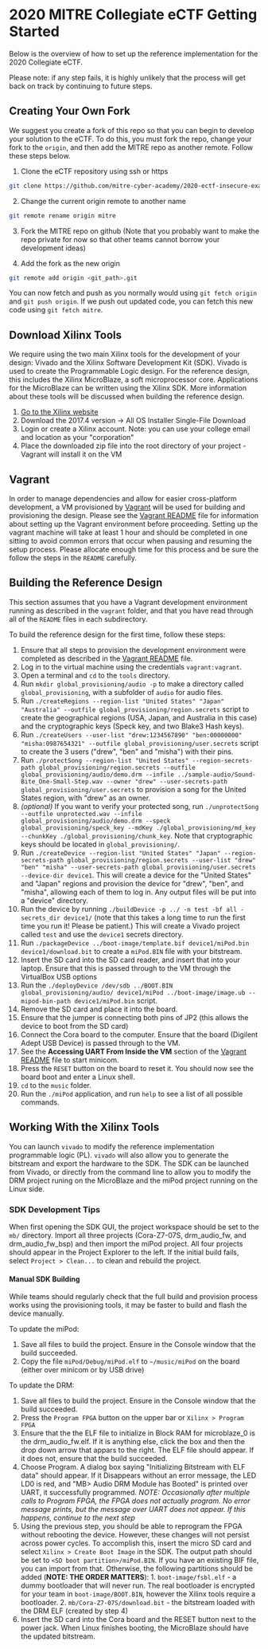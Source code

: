 # 2020 MITRE Collegiate eCTF Getting Started

Below is the overview of how to set up the reference implementation for the 2020 Collegiate eCTF.

Please note: if any step fails, it is highly unlikely that the process will get back on track by continuing to future steps.

## Creating Your Own Fork
We suggest you create a fork of this repo so that you can begin to develop
your solution to the eCTF. To do this, you must fork the repo, change your fork to the `origin`, and
then add the MITRE repo as another remote. Follow these steps below.

1. Clone the eCTF repository using ssh or https 
```bash
git clone https://github.com/mitre-cyber-academy/2020-ectf-insecure-example --recursive
``` 
2. Change the current origin remote to another name
```bash
git remote rename origin mitre
```

3. Fork the MITRE repo on github (Note that you probably want to make the repo private for now so
   that other teams cannot borrow your development ideas) 

4. Add the fork as the new origin
```bash
git remote add origin <git_path>.git
```

You can now fetch and push as you normally would using `git fetch origin` and `git push origin`.
If we push out updated code, you can fetch this new code using `git fetch mitre`.


## Download Xilinx Tools
We require using the two main Xilinx tools for the development of your
design: Vivado and the Xilinx Software Development Kit (SDK). Vivado is used to create the
Programmable Logic design. For the reference design, this includes the Xilinx MicroBlaze, a soft
microprocessor core. Applications for the MicroBlaze can be written using the Xilinx SDK. More
information about these tools will be discussed when building the reference design.

 1. [Go to the Xilinx website](https://www.xilinx.com/support/download/index.html/content/xilinx/en/downloadNav/vivado-design-tools/archive.html)
 2. Download the 2017.4 version -> All OS Installer Single-File Download
 3. Login or create a Xilinx account. Note: you can use your college email and location as your "corporation"
 4. Place the downloaded zip file into the root directory of your project - Vagrant will install it on the VM


## Vagrant
In order to manage dependencies and allow for easier cross-platform development, a VM provisioned by
[Vagrant](https://vagrantup.com) will be used for building and provisioning the design. Please see
the [Vagrant README](vagrant/README.md) file for information about setting up the Vagrant environment before
proceeding. Setting up the vagrant machine will take at least 1 hour and should be completed in one sitting
to avoid common errors that occur when pausing and resuming the setup process.
Please allocate enough time for this process and be sure the follow the steps in the `README`
carefully.


## Building the Reference Design
This section assumes that you have a Vagrant development
environment running as described in the `vagrant` folder, and that you have read through all of the
`README` files in each subdirectory.

To build the reference design for the first time, follow these steps:
1.  Ensure that all steps to provision the development environment were completed as described
    in the [Vagrant README](vagrant/README.md) file.
2.  Log in to the virtual machine using the credentials `vagrant:vagrant`.
3.  Open a terminal and `cd` to the `tools` directory.
4.  Run `mkdir global_provisioning/audio -p` to make a directory called `global_provisioning`, with a subfolder of `audio` for audio files.
5.  Run `./createRegions --region-list "United States" "Japan" "Australia" --outfile global_provisioning/region.secrets` script to create the geographical regions (USA, Japan, and Australia in this case) and the cryptographic keys (Speck key, and two Blake3 Hash keys).
6.  Run `./createUsers --user-list "drew:1234567890" "ben:00000000" "misha:0987654321" --outfile global_provisioning/user.secrets` script to create the 3 users ("drew", "ben" and "misha") with their pins.
7.  Run `./protectSong --region-list "United States" --region-secrets-path global_provisioning/region.secrets --outfile global_provisioning/audio/demo.drm --infile ../sample-audio/Sound-Bite_One-Small-Step.wav --owner "drew" --user-secrets-path global_provisioning/user.secrets` to provision a song for the United States region, with "drew" as an owner.
8. *(optional)* If you want to verify your protected song, run `./unprotectSong --outfile unprotected.wav --infile global_provisioning/audio/demo.drm --speck global_provisioning/speck_key --mdKey ./global_provisioning/md_key --chunkKey ./global_provisioning/chunk_key`. Note that cryptographic keys should be located in `global_provisioning/`.
9.  Run `./createDevice --region-list "United States" "Japan" --region-secrets-path global_provisioning/region.secrets --user-list "drew" "ben" "misha" --user-secrets-path global_provisioning/user.secrets --device-dir device1`. This will create a device for the "United States" and "Japan" regions and provision the device for "drew", "ben", and "misha", allowing each of them to log in. Any output files will be put into a "device" directory.
10.  Run the device by running `./buildDevice -p ../ -n test -bf all -secrets_dir device1/` (note that this takes a long time to run the first time you run it! Please be patient.) This will create a Vivado project called `test` and use the `device1` secrets directory.
11. Run `./packageDevice ../boot-image/template.bif device1/miPod.bin device1/download.bit` to create a `miPod.BIN` file with your bitstream.
12. Insert the SD card into the SD card reader, and insert that into your laptop.
    Ensure that this is passed through to the VM through the VirtualBox USB options
13. Run the `./deployDevice /dev/sdb ../BOOT.BIN global_provisioning/audio/ device1/miPod ../boot-image/image.ub --mipod-bin-path device1/miPod.bin` script.
14. Remove the SD card and place it into the board.
15. Ensure that the jumper is connecting both pins of JP2 (this allows the device to boot from the SD card)
16. Connect the Cora board to the computer. Ensure that the board (Digilent Adept USB Device) is passed through to the VM.
17. See the **Accessing UART From Inside the VM** section of the [Vagrant README](vagrant/README.md) file to start minicom.
18. Press the `RESET` button on the board to reset it. You should now see the board boot and enter a Linux shell.
19. `cd` to the `music` folder.
20. Run the `./miPod` application, and run `help` to see a list of all possible commands.


## Working With the Xilinx Tools
You can launch `vivado` to modify the reference implementation programmable logic (PL).
`vivado` will also allow you to generate the bitstream and export the hardware to the SDK.
The SDK can be launched from Vivado, or directly from the command line to allow you to modify
the DRM project runing on the MicroBlaze and the miPod project running on the Linux side.


### SDK Development Tips

When first opening the SDK GUI, the project workspace should be set to the `mb/` directory. Import
all three projects (Cora-Z7-07S, drm_audio_fw, and drm_audio_fw_bsp) and then import the miPod
project. All four projects should appear in the Project Explorer to the left. If the initial build
fails, select `Project > Clean...` to clean and rebuild the project.

#### Manual SDK Building
While teams should regularly check that the full build and provision process works using the
provisioning tools, it may be faster to build and flash the device manually. 

To update the miPod:
1. Save all files to build the project. Ensure in the Console window that the build succeeded.
2. Copy the file `miPod/Debug/miPod.elf` to `~/music/miPod` on the board (either over minicom or by USB drive)

To update the DRM:
1. Save all files to build the project. Ensure in the Console window that the build succeeded.
2. Press the `Program FPGA` button on the upper bar or `Xilinx > Program FPGA`
3. Ensure that the the ELF file to initialize in Block RAM for microblaze_0 is the drm_audio_fw.elf.
   If it is anything else, click the box and then the drop down arrow that appars to the right.
   The ELF file should appear. If it does not, ensure that the build succeeded.
4. Choose Program. A dialog box saying "Initializing Bitstream with ELF data" should appear. If it
   Disappears without an error message, the LED LD0 is red, and "MB> Audio DRM Module has Booted"
   is printed over UART, it successfully programmed.
   *NOTE: Occasionally after multiple calls to Program FPGA, the FPGA does not actually program.
   No error message prints, but the message over UART does not appear. If this happens, continue
   to the next step*
5. Using the previous step, you should be able to reprogram the FPGA without rebooting the device.
   However, these changes will not persist across power cycles. To accomplish this, insert the 
   micro SD card and select `Xilinx > Create Boot Image` in the SDK. The output path should be set to
   `<SD boot partition>/miPod.BIN`. If you have an existing BIF file, you can import from that.
   Otherwise, the following partitions should be added (**NOTE: THE ORDER MATTERS**):
       1. `boot-image/fsbl.elf` - a dummy bootloader that will never run. The real bootloader is
          encrypted for your team in `boot-image/BOOT.BIN`, however the Xilinx tools require a bootloader.
       2. `mb/Cora-Z7-07S/download.bit` - the bitstream loaded with the DRM ELF (created by step 4)
6. Insert the SD card into the Cora board and the RESET button next to the power jack. When Linux finishes
   booting, the MicroBlaze should have the updated bitstream.
